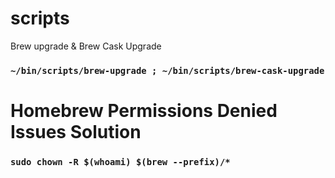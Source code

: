 # scripts
Brew upgrade &amp; Brew Cask Upgrade

### `~/bin/scripts/brew-upgrade ; ~/bin/scripts/brew-cask-upgrade`

Homebrew Permissions Denied Issues Solution
===========================================

### `sudo chown -R $(whoami) $(brew --prefix)/*` 
